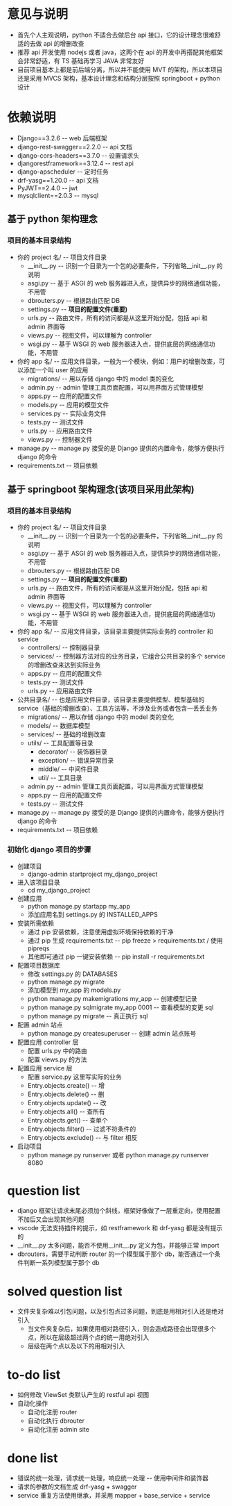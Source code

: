 # 意见与说明

- 首先个人主观说明，python 不适合去做后台 api 接口，它的设计理念很难舒适的去做 api 的增删改查
- 推荐 api 开发使用 nodejs 或者 java，这两个在 api 的开发中再搭配其他框架会非常舒适，有 TS 基础再学习 JAVA 非常友好
- 目前项目基本上都是前后端分离，所以并不能使用 MVT 的架构，所以本项目还是采用 MVCS 架构，基本设计理念和结构分层按照 springboot + python 设计

# 依赖说明

- Django==3.2.6 -- web 后端框架
- django-rest-swagger==2.2.0 -- api 文档
- django-cors-headers==3.7.0 -- 设置请求头
- djangorestframework==3.12.4 -- rest api
- django-apscheduler -- 定时任务
- drf-yasg==1.20.0 -- api 文档
- PyJWT==2.4.0 -- jwt
- mysqlclient==2.0.3 -- mysql

## 基于 python 架构理念

### 项目的基本目录结构

- 你的 project 名/ -- 项目文件目录
  - \_\_init\_\_.py -- 识别一个目录为一个包的必要条件，下列省略\_\_init\_\_.py 的说明
  - asgi.py -- 基于 ASGI 的 web 服务器进入点，提供异步的网络通信功能，不用管
  - dbrouters.py -- 根据路由匹配 DB
  - settings.py -- **项目的配置文件(重要)**
  - urls.py -- 路由文件，所有的访问都是从这里开始分配，包括 api 和 admin 界面等
  - views.py -- 视图文件，可以理解为 controller
  - wsgi.py -- 基于 WSGI 的 web 服务器进入点，提供底层的网络通信功能，不用管
- 你的 app 名/ -- 应用文件目录，一般为一个模块，例如：用户的增删改查，可以添加一个叫 user 的应用
  - migrations/ -- 用以存储 django 中的 model 类的变化
  - admin.py -- admin 管理工具页面配置，可以用界面方式管理模型
  - apps.py -- 应用的配置文件
  - models.py -- 应用的模型文件
  - services.py -- 实际业务文件
  - tests.py -- 测试文件
  - urls.py -- 应用路由文件
  - views.py -- 控制器文件
- manage.py -- manage.py 接受的是 Django 提供的内置命令，能够方便执行 django 的命令
- requirements.txt -- 项目依赖

## 基于 springboot 架构理念(该项目采用此架构)

### 项目的基本目录结构

- 你的 project 名/ -- 项目文件目录
  - \_\_init\_\_.py -- 识别一个目录为一个包的必要条件，下列省略\_\_init\_\_.py 的说明
  - asgi.py -- 基于 ASGI 的 web 服务器进入点，提供异步的网络通信功能，不用管
  - dbrouters.py -- 根据路由匹配 DB
  - settings.py -- **项目的配置文件(重要)**
  - urls.py -- 路由文件，所有的访问都是从这里开始分配，包括 api 和 admin 界面等
  - views.py -- 视图文件，可以理解为 controller
  - wsgi.py -- 基于 WSGI 的 web 服务器进入点，提供底层的网络通信功能，不用管
- 你的 app 名/ -- 应用文件目录，该目录主要提供实际业务的 controller 和 service
  - controllers/ -- 控制器目录
  - services/ -- 控制器方法对应的业务目录，它组合公共目录的多个 service 的增删改查来达到实际业务
  - apps.py -- 应用的配置文件
  - tests.py -- 测试文件
  - urls.py -- 应用路由文件
- 公共目录名/ -- 也是应用文件目录，该目录主要提供模型、模型基础的 service（基础的增删改查）、工具方法等，不涉及业务或者包含一丢丢业务
  - migrations/ -- 用以存储 django 中的 model 类的变化
  - models/ -- 数据库模型
  - services/ -- 基础的增删改查
  - utils/ -- 工具配置等目录
    - decorator/ -- 装饰器目录
    - exception/ -- 错误异常目录
    - middle/ -- 中间件目录
    - util/ -- 工具目录
  - admin.py -- admin 管理工具页面配置，可以用界面方式管理模型
  - apps.py -- 应用的配置文件
  - tests.py -- 测试文件
- manage.py -- manage.py 接受的是 Django 提供的内置命令，能够方便执行 django 的命令
- requirements.txt -- 项目依赖

### 初始化 django 项目的步骤

- 创建项目
  - django-admin startproject my_django_project
- 进入该项目目录
  - cd my_django_project
- 创建应用
  - python manage.py startapp my_app
  - 添加应用名到 settings.py 的 INSTALLED_APPS
- 安装所需依赖
  - 通过 pip 安装依赖，注意使用虚拟环境保持依赖的干净
  - 通过 pip 生成 requirements.txt -- pip freeze > requirements.txt / 使用 pipreqs
  - 其他即可通过 pip 一键安装依赖 -- pip install -r requirements.txt
- 配置项目数据库
  - 修改 settings.py 的 DATABASES
  - python manage.py migrate
  - 添加模型到 my_app 的 models.py
  - python manage.py makemigrations my_app -- 创建模型记录
  - python manage.py sqlmigrate my_app 0001 -- 查看模型的变更 sql
  - python manage.py migrate -- 真正执行 sql
- 配置 admin 站点
  - python manage.py createsuperuser -- 创建 admin 站点账号
- 配置应用 controller 层
  - 配置 urls.py 中的路由
  - 配置 views.py 的方法
- 配置应用 service 层
  - 配置 service.py 这里写实际的业务
  - Entry.objects.create() -- 增
  - Entry.objects.delete() -- 删
  - Entry.objects.update() -- 改
  - Entry.objects.all() -- 查所有
  - Entry.objects.get() -- 查单个
  - Entry.objects.filter() -- 过滤不符条件的
  - Entry.objects.exclude() -- 与 filter 相反
- 启动项目
  - python manage.py runserver 或者 python manage.py runserver 8080

# question list

- django 框架让请求末尾必须加个斜线，框架好像做了一层重定向，使用配置不加后又会出现其他问题
- vscode 无法支持插件的提示，如 restframework 和 drf-yasg 都是没有提示的
- \_\_init\_\_.py 太多问题，能否不使用\_\_init\_\_.py 定义为包，并能够正常 import
- dbrouters，需要手动判断 router 的一个模型属于那个 db，能否通过一个条件判断一系列模型属于那个 db

# solved question list

- 文件夹复杂难以引包问题，以及引包点过多问题，到底是用相对引入还是绝对引入
  - 当文件夹复杂后，如果使用相对路径引入，则会造成路径会出现很多个点，所以在层级超过两个点的统一用绝对引入
  - 层级在两个点以及以下的用相对引入

# to-do list

- 如何修改 ViewSet 类默认产生的 restful api 视图
- 自动化操作
  - 自动化注册 router
  - 自动化执行 dbrouter
  - 自动化注册 admin site

# done list

- 错误的统一处理，请求统一处理，响应统一处理 -- 使用中间件和装饰器
- 请求的参数的文档生成 drf-yasg + swagger
- service 重复方法使用继承，并采用 mapper + base_service + service
